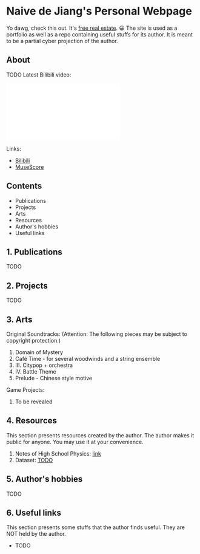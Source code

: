 # Naive de Jiang's Personal Webpage
Yo dawg, check this out. It's [free real estate](https://www.gov.cn/zhengce/2022-04/18/content_5685895.htm). 😀
The site is used as a portfolio as well as a repo containing useful stuffs for its author. It is meant to be a partial cyber projection of the author. 

## About
TODO
Latest Bilibili video: 
<iframe src="//player.bilibili.com/player.html?aid=230898010&bvid=BV1Z8411D7Fk&cid=1196809170&page=1" scrolling="no" border="0" frameborder="no" framespacing="0" allowfullscreen="true"> 嗨嗨害 </iframe>


Links:
- [Bilibili](https://space.bilibili.com/745487)
- [MuseScore](https://musescore.com/user/30154473)

## Contents
- Publications
- Projects
- Arts
- Resources
- Author's hobbies
- Useful links

## 1. Publications
TODO

## 2. Projects
TODO

## 3. Arts
Original Soundtracks: 
(Attention: The following pieces may be subject to copyright protection.)
1. Domain of Mystery
2. Café Time - for several woodwinds and a string ensemble
3. III. Citypop + orchestra
4. IV. Battle Theme
5. Prelude - Chinese style motive

Game Projects:
1. To be revealed


## 4. Resources
This section presents resources created by the author. The author makes it public for anyone. You may use it at your convenience. 
1. Notes of High School Physics: [link](https://github.com/NaivedeJiang/Junior-High-School-Physics)
2. Dataset: [TODO](https://www.zenodo.org)

## 5. Author's hobbies
TODO

## 6. Useful links
This section presents some stuffs that the author finds useful. They are NOT held by the author.  
- TODO
